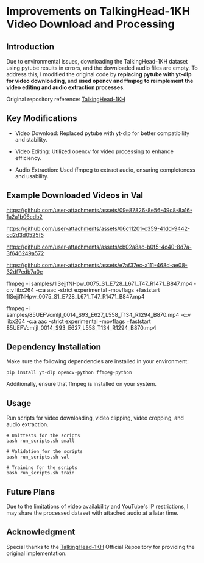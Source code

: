 # Improvements on TalkingHead-1KH Video Download and Processing

## Introduction

Due to environmental issues, downloading the TalkingHead-1KH dataset using pytube results in errors, and the downloaded audio files are empty. To address this, I modified the original code by **replacing pytube with yt-dlp for video downloading**, and **used opencv and ffmpeg to reimplement the video editing and audio extraction processes**.

Original repository reference:  [TalkingHead-1KH](https://github.com/tcwang0509/TalkingHead-1KH)

## Key Modifications

- Video Download: Replaced pytube with yt-dlp for better compatibility and stability.

- Video Editing: Utilized opencv for video processing to enhance efficiency.

- Audio Extraction: Used ffmpeg to extract audio, ensuring completeness and usability.

## Example Downloaded Videos in Val

https://github.com/user-attachments/assets/09e87826-8e56-49c8-8a16-1a2a1b06cdb2

https://github.com/user-attachments/assets/06c11201-c359-41dd-9442-cd2d3d0525f5

https://github.com/user-attachments/assets/cb02a8ac-b0f5-4c40-8d7a-3f646249a572

https://github.com/user-attachments/assets/e7af37ec-a111-468d-ae08-32df7edb7a0e



ffmpeg -i samples/1lSejjfNHpw_0075_S1_E728_L671_T47_R1471_B847.mp4 -c:v libx264 -c:a aac -strict experimental -movflags +faststart 1lSejjfNHpw_0075_S1_E728_L671_T47_R1471_B847.mp4

ffmpeg -i samples/85UEFVcmIjI_0014_S93_E627_L558_T134_R1294_B870.mp4 -c:v libx264 -c:a aac -strict experimental -movflags +faststart 85UEFVcmIjI_0014_S93_E627_L558_T134_R1294_B870.mp4


## Dependency Installation

Make sure the following dependencies are installed in your environment:
```
pip install yt-dlp opencv-python ffmpeg-python
```

Additionally, ensure that ffmpeg is installed on your system. 

## Usage
Run scripts for video downloading, video clipping, video cropping, and audio extraction.
```
# Unittests for the scripts
bash run_scripts.sh small

# Validation for the scripts
bash run_scripts.sh val

# Training for the scripts
bash run_scripts.sh train

```

## Future Plans

Due to the limitations of video availability and YouTube's IP restrictions, I may share the processed dataset with attached audio at a later time.

## Acknowledgment

Special thanks to the [TalkingHead-1KH](https://github.com/tcwang0509/TalkingHead-1KH)
 Official Repository for providing the original implementation.

